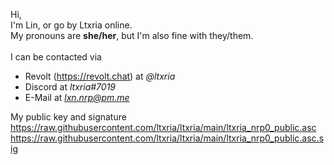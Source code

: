 Hi,<br/>
I'm Lin, or go by Ltxria online.<br/>
My pronouns are **she/her**, but I'm also fine with they/them.<br/>
<br/>
I can be contacted via<br/>
- Revolt (https://revolt.chat) at *@ltxria*<br/>
- Discord at *ltxria#7019*<br/>
- E-Mail at *lxn.nrp@pm.me*<br/>

My public key and signature
https://raw.githubusercontent.com/ltxria/ltxria/main/ltxria_nrp0_public.asc
https://raw.githubusercontent.com/ltxria/ltxria/main/ltxria_nrp0_public.asc.sig
